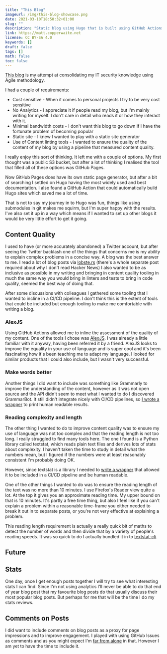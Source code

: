 ```yaml
---
title: "This Blog"
imageurl: /img/this-blog-showcase.png
date: 2021-03-10T18:50:32+01:00
slug: ""
description: "Static blog using Hugo that is built using GitHub Actions."
link: https://matt.copperwaite.net
license: CC BY-SA 4.0
keywords: []
draft: false
tags: []
math: false
toc: false
---
```


[This blog](https://matt.copperwaite.net) is my attempt at consolidating my IT security knowledge using Agile methodology.

I had a couple of requirements:

* Cost sensitive - When it comes to personal projects I try to be very cost sensitive
* No Analytics - I appreciate it if people read my blog, but I'm mainly writing for myself. I don't care in detail who reads it or how they interact with it.
* Minimal bandwidth costs - I don't want this blog to go down if I have the fortunate problem of becoming popular
* Static site - I knew I wanted to play with a static site generator
* Use of Content linting tools - I wanted to ensure the quality of the content of my blog by using a pipeline that measured content quality.

I really enjoy this sort of thinking. It left me with a couple of options. My first thought was a public S3 bucket, but after a lot of thinking I realised the tool that filled all of these options was GitHub Pages.

Now GitHub Pages does have its own static page generator, but after a bit of searching I settled on Hugo having the most widely used and best documentation. I also found a GitHub Action that could automatically build Hugo sites which saved me a lot of time.

That is not to say my journey in to Hugo was fun, things like using submodules in git makes me squirm, but I'm super happy with the results. I've also set it up in a way which means if I wanted to set up other blogs it would be very little effort to get it going.

## Content Quality

I used to have (or more accurately abandoned) a Twitter account, but after seeing the Twitter backlash one of the things that concerns me is my ability to explain complex problems in a concise way. A blog was the best answer to me. I read a lot of blog posts via [lobste.rs](https://losbte.rs) (there's a whole separate post required about why I don't read Hacker News) I also wanted to be as inclusive as possible in my writing and bringing in content quality tooling in much the same way you would bring in linters and tests to bring in code quality, seemed the best way of doing that.

After some discussions with colleagues I gathered some tooling that I wanted to incline in a CI/CD pipeline. I don't think this is the extent of tools that could be included but enough tooling to make me comfortable with writing a blog.

### AlexJS

Using GitHub Actions allowed me to inline the assessment of the quality of my content. One of the tools I chose was [AlexJS](https://alexjs.com/). I was already a little familiar with it anyway, having been referred it by a friend. AlexJS looks to improve the equality in your use of language and is super cool and it's been fascinating how it's been teaching me to adapt my language. I looked for similar products that I could also include, but I wasn't very successful.

### Make words better

Another things I did want to include was something like Grammarly to improve the understanding of the content, however as it was not open source and the API didn't seem to meet what I wanted to do I discovered GrammarBot. It still didn't integrate nicely with CI/CD pipelines, so [I wrote a wrapper](https://github.com/yamatt/python3-hemoglobin) to print human readable results.

### Reading complexity and length

The other thing I wanted to do to improve content quality was to ensure my use of language was not too complex and that the reading length is not too long. I really struggled to find many tools here. The one I found is a Python library called textstat, which reads plain text files and derives lots of stats about complexity. I haven't taken the time to study in detail what the numbers mean, but I figured if the numbers were at least reasonably consistent I'm probably doing OK.

However, since textstat is a library I needed to [write a wrapper](https://github.com/yamatt/python3-textstat-cli) that allowed it to be included in a CI/CD pipeline and be human readable.

One of the other things I wanted to do was to ensure the reading length of the text was no more than 10 minutes. I use Firefox's Reader view quite a lot. At the top it gives you an approximate reading time. My upper bound on that is 10 minutes. It's partly a free time thing, but also I feel like if you can't explain a problem within a reasonable time-frame you either needed to break it out in to separate posts, or you're not very effective at explaining a problem.

This reading length requirement is actually a really quick bit of maths to detect the number of words and then divide that by a variety of people's reading speeds. It was so quick to do I actually bundled it in to [textstat-cli](https://github.com/yamatt/python3-textstat-cli).

## Future

## Stats

One day, once I get enough posts together I will try to see what interesting stats I can find. Since I'm not using analytics I'll never be able to do that end of year blog post that my favourite blog posts do that usually discuss their most popular blog posts. But perhaps for me that will be the time I do my stats reviews.

## Comments on Posts

I did want to include comments on blog posts as a proxy for page impressions and to improve engagement. I played with using GitHub Issues as comments and as you might expect I'm [far from alone](https://github.com/krasimir/octomments) in that. However I am yet to have the time to include it.
